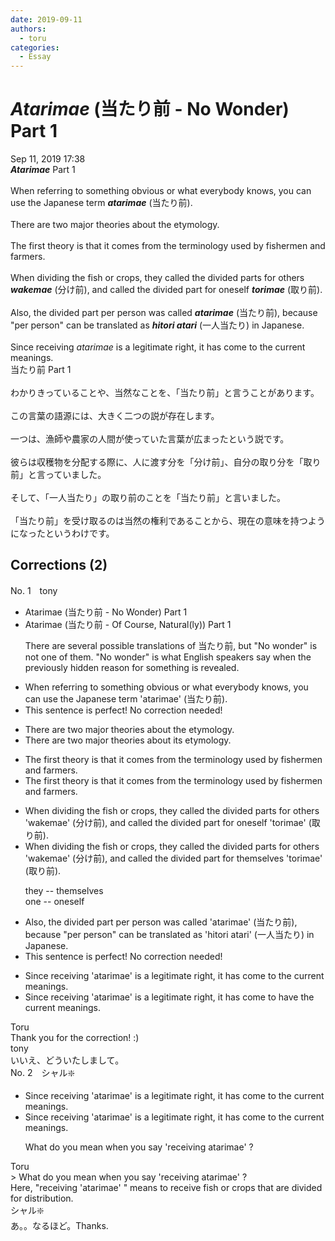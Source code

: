 ```yaml
---
date: 2019-09-11
authors:
  - toru
categories:
  - Essay
---
```


<h1 id="subject_show"><strong><em>Atarimae</strong></em> (当たり前 - No Wonder) Part 1</h1>
<div class="date">Sep 11, 2019 17:38</div>
<div id="post"><div id="body_show_ori">
<strong><em>Atarimae</strong></em> Part 1<br/><br/>When referring to something obvious or what everybody knows, you can use the Japanese term <strong><em>atarimae</em></strong> (当たり前).<br/><br/>There are two major theories about the etymology.<br/><br/>The first theory is that it comes from the terminology used by fishermen and farmers.<br/><br/>When dividing the fish or crops, they called the divided parts for others <strong><em>wakemae</em></strong> (分け前), and called the divided part for oneself <strong><em>torimae</em></strong> (取り前).<br/><br/>Also, the divided part per person was called <strong><em>atarimae</em></strong> (当たり前), because "per person" can be translated as <strong><em>hitori atari</em></strong> (一人当たり) in Japanese.<br/><br/>Since receiving <em>atarimae</em> is a legitimate right, it has come to the current meanings.
</div></div>

<!-- more -->

<div id="post_ja"><div id="body_show_mo">
当たり前 Part 1<br/><br/>わかりきっていることや、当然なことを、「当たり前」と言うことがあります。<br/><br/>この言葉の語源には、大きく二つの説が存在します。<br/><br/>一つは、漁師や農家の人間が使っていた言葉が広まったという説です。<br/><br/>彼らは収穫物を分配する際に、人に渡す分を「分け前」、自分の取り分を「取り前」と言っていました。<br/><br/>そして、「一人当たり」の取り前のことを「当たり前」と言いました。<br/><br/>「当たり前」を受け取るのは当然の権利であることから、現在の意味を持つようになったというわけです。
</div></div>

## Corrections (2)
<div id="block"><div class="first_name"> No. 1　<span class="just_name">tony</span></div><div id="block2">
<ul class="correction_field">
<li class="incorrect">Atarimae (当たり前 - No Wonder) Part 1</li>
<li class="corrected correct">
Atarimae (当たり前 - <span class="f_red">Of Course, Natural(ly)</span>) Part 1
<p class="correction_comment">There are several possible translations of 当たり前, but "No wonder" is not one of them. "No wonder" is what English speakers say when the previously hidden reason for something is revealed.</p>
</li>
</ul>
<ul class="correction_field">
<li class="incorrect">When referring to something obvious or what everybody knows, you can use the Japanese term 'atarimae' (当たり前).</li>
<li class="corrected perfect">This sentence is perfect! No correction needed!</li>
</ul>
<ul class="correction_field">
<li class="incorrect">There are two major theories about the etymology.</li>
<li class="corrected correct">
There are two major theories about <span class="f_red">its</span> etymology.
</li>
</ul>
<ul class="correction_field">
<li class="incorrect">The first theory is that it comes from the terminology used by fishermen and farmers.</li>
<li class="corrected correct">
The first theory is that it comes from <span class="sline"><span class="f_red">the</span></span> terminology used by fishermen and farmers.
</li>
</ul>
<ul class="correction_field">
<li class="incorrect">When dividing the fish or crops, they called the divided parts for others 'wakemae' (分け前), and called the divided part for oneself 'torimae' (取り前).</li>
<li class="corrected correct">
When dividing the fish or crops, they called the divided parts for others 'wakemae' (分け前), and called the divided part for <span class="f_red">themselves</span> 'torimae' (取り前).
<p class="correction_comment">they -- themselves<br/>one -- oneself</p>
</li>
</ul>
<ul class="correction_field">
<li class="incorrect">Also, the divided part per person was called 'atarimae' (当たり前), because "per person" can be translated as 'hitori atari' (一人当たり) in Japanese.</li>
<li class="corrected perfect">This sentence is perfect! No correction needed!</li>
</ul>
<ul class="correction_field">
<li class="incorrect">Since receiving 'atarimae' is a legitimate right, it has come to the current meanings.</li>
<li class="corrected correct">
Since receiving 'atarimae' is a legitimate right, it has come to <span class="f_red">have</span> the current meanings.
</li>
</ul>
</div><div class="name"><span class="just_name">Toru</span><br>
Thank you for the correction! :)
</div>
<div class="name"><span class="just_name">tony</span><br>
いいえ、どういたしまして。
</div>
</div>
<div id="block"><div class="first_name"> No. 2　<span class="just_name">シャル❇️</span></div><div id="block2">
<ul class="correction_field">
<li class="incorrect">Since receiving 'atarimae' is a legitimate right, it has come to the current meanings.</li>
<li class="corrected correct">
Since receiving 'atarimae' is a legitimate right, it has come to the current meanings.
<p class="correction_comment">What do you mean when you say 'receiving atarimae' ?</p>
</li>
</ul>
</div><div class="name"><span class="just_name">Toru</span><br>
&gt; What do you mean when you say 'receiving atarimae' ?<br/>Here, "receiving 'atarimae' " means to receive fish or crops that are divided for distribution.
</div>
<div class="name"><span class="just_name">シャル❇️</span><br>
あ。。なるほど。Thanks.
</div>
</div>
